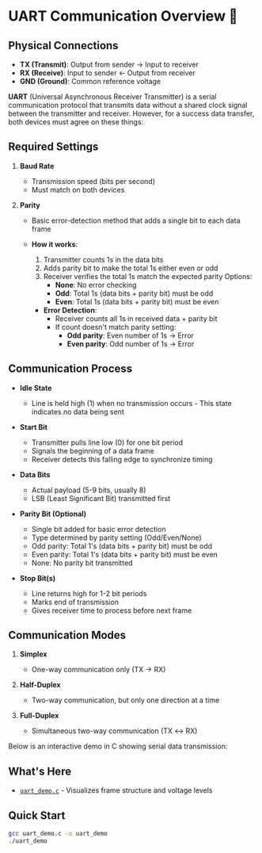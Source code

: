 # UART Communication Overview 📡

## Physical Connections

- **TX (Transmit)**: Output from sender → Input to receiver
- **RX (Receive)**: Input to sender ← Output from receiver
- **GND (Ground)**: Common reference voltage

**UART** (Universal Asynchronous Receiver Transmitter) is a serial communication protocol that transmits data without a shared clock signal between the transmitter and receiver. However, for a success data transfer, both devices must agree on these things:

## Required Settings

1. **Baud Rate**

   - Transmission speed (bits per second)
   - Must match on both devices

2. **Parity**

   - Basic error-detection method that adds a single bit to each data frame
   - **How it works**:

     1. Transmitter counts 1s in the data bits
     2. Adds parity bit to make the total 1s either even or odd
     3. Receiver verifies the total 1s match the expected parity
        Options:
        - **None**: No error checking
        - **Odd**: Total 1s (data bits + parity bit) must be odd
        - **Even**: Total 1s (data bits + parity bit) must be even

     - **Error Detection**:
       - Receiver counts all 1s in received data + parity bit
       - If count doesn't match parity setting:
         - **Odd parity**: Even number of 1s → Error
         - **Even parity**: Odd number of 1s → Error

## Communication Process

- **Idle State**

  - Line is held high (1) when no transmission occurs - This state indicates no data being sent

- **Start Bit**

  - Transmitter pulls line low (0) for one bit period
  - Signals the beginning of a data frame
  - Receiver detects this falling edge to synchronize timing

- **Data Bits**

  - Actual payload (5-9 bits, usually 8)
  - LSB (Least Significant Bit) transmitted first

- **Parity Bit (Optional)**

  - Single bit added for basic error detection
  - Type determined by parity setting (Odd/Even/None)
  - Odd parity: Total 1's (data bits + parity bit) must be odd
  - Even parity: Total 1's (data bits + parity bit) must be even
  - None: No parity bit transmitted

- **Stop Bit(s)**
  - Line returns high for 1-2 bit periods
  - Marks end of transmission
  - Gives receiver time to process before next frame

## Communication Modes

1. **Simplex**

   - One-way communication only (TX → RX)

2. **Half-Duplex**

   - Two-way communication, but only one direction at a time

3. **Full-Duplex**
   - Simultaneous two-way communication (TX ↔ RX)

Below is an interactive demo in C showing serial data transmission:

## What's Here

- [`uart_demo.c`](./uart_demo.c) - Visualizes frame structure and voltage levels

## Quick Start

```bash
gcc uart_demo.c -o uart_demo
./uart_demo
```
